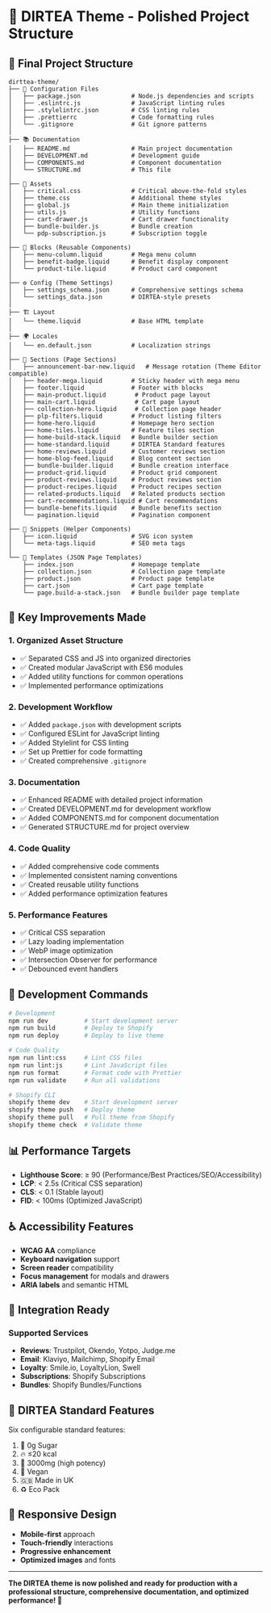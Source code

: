 # 🍄 DIRTEA Theme - Polished Project Structure

## 📁 Final Project Structure

```
dirttea-theme/
├── 📄 Configuration Files
│   ├── package.json              # Node.js dependencies and scripts
│   ├── .eslintrc.js              # JavaScript linting rules
│   ├── .stylelintrc.json         # CSS linting rules
│   ├── .prettierrc               # Code formatting rules
│   └── .gitignore                # Git ignore patterns
│
├── 📚 Documentation
│   ├── README.md                 # Main project documentation
│   ├── DEVELOPMENT.md            # Development guide
│   ├── COMPONENTS.md             # Component documentation
│   └── STRUCTURE.md              # This file
│
├── 🎨 Assets
│   ├── critical.css              # Critical above-the-fold styles
│   ├── theme.css                 # Additional theme styles
│   ├── global.js                 # Main theme initialization
│   ├── utils.js                  # Utility functions
│   ├── cart-drawer.js            # Cart drawer functionality
│   ├── bundle-builder.js         # Bundle creation
│   └── pdp-subscription.js       # Subscription toggle
│
├── 🧩 Blocks (Reusable Components)
│   ├── menu-column.liquid        # Mega menu column
│   ├── benefit-badge.liquid      # Benefit display component
│   └── product-tile.liquid       # Product card component
│
├── ⚙️ Config (Theme Settings)
│   ├── settings_schema.json      # Comprehensive settings schema
│   └── settings_data.json        # DIRTEA-style presets
│
├── 🏗️ Layout
│   └── theme.liquid              # Base HTML template
│
├── 🌍 Locales
│   └── en.default.json           # Localization strings
│
├── 📄 Sections (Page Sections)
│   ├── announcement-bar-new.liquid   # Message rotation (Theme Editor compatible)
│   ├── header-mega.liquid        # Sticky header with mega menu
│   ├── footer.liquid             # Footer with blocks
│   ├── main-product.liquid        # Product page layout
│   ├── main-cart.liquid           # Cart page layout
│   ├── collection-hero.liquid     # Collection page header
│   ├── plp-filters.liquid        # Product listing filters
│   ├── home-hero.liquid          # Homepage hero section
│   ├── home-tiles.liquid         # Feature tiles section
│   ├── home-build-stack.liquid   # Bundle builder section
│   ├── home-standard.liquid      # DIRTEA Standard features
│   ├── home-reviews.liquid       # Customer reviews section
│   ├── home-blog-feed.liquid     # Blog content section
│   ├── bundle-builder.liquid     # Bundle creation interface
│   ├── product-grid.liquid       # Product grid component
│   ├── product-reviews.liquid    # Product reviews section
│   ├── product-recipes.liquid    # Product recipes section
│   ├── related-products.liquid   # Related products section
│   ├── cart-recommendations.liquid # Cart recommendations
│   ├── bundle-benefits.liquid    # Bundle benefits section
│   └── pagination.liquid         # Pagination component
│
├── 🔧 Snippets (Helper Components)
│   ├── icon.liquid               # SVG icon system
│   └── meta-tags.liquid          # SEO meta tags
│
└── 📄 Templates (JSON Page Templates)
    ├── index.json                # Homepage template
    ├── collection.json           # Collection page template
    ├── product.json              # Product page template
    ├── cart.json                 # Cart page template
    └── page.build-a-stack.json   # Bundle builder page template
```

## 🚀 Key Improvements Made

### 1. **Organized Asset Structure**
- ✅ Separated CSS and JS into organized directories
- ✅ Created modular JavaScript with ES6 modules
- ✅ Added utility functions for common operations
- ✅ Implemented performance optimizations

### 2. **Development Workflow**
- ✅ Added `package.json` with development scripts
- ✅ Configured ESLint for JavaScript linting
- ✅ Added Stylelint for CSS linting
- ✅ Set up Prettier for code formatting
- ✅ Created comprehensive `.gitignore`

### 3. **Documentation**
- ✅ Enhanced README with detailed project information
- ✅ Created DEVELOPMENT.md for development workflow
- ✅ Added COMPONENTS.md for component documentation
- ✅ Generated STRUCTURE.md for project overview

### 4. **Code Quality**
- ✅ Added comprehensive code comments
- ✅ Implemented consistent naming conventions
- ✅ Created reusable utility functions
- ✅ Added performance optimization features

### 5. **Performance Features**
- ✅ Critical CSS separation
- ✅ Lazy loading implementation
- ✅ WebP image optimization
- ✅ Intersection Observer for performance
- ✅ Debounced event handlers

## 🎯 Development Commands

```bash
# Development
npm run dev          # Start development server
npm run build        # Deploy to Shopify
npm run deploy       # Deploy to live theme

# Code Quality
npm run lint:css     # Lint CSS files
npm run lint:js      # Lint JavaScript files
npm run format       # Format code with Prettier
npm run validate     # Run all validations

# Shopify CLI
shopify theme dev    # Start development server
shopify theme push   # Deploy theme
shopify theme pull   # Pull theme from Shopify
shopify theme check  # Validate theme
```

## 📊 Performance Targets

- **Lighthouse Score**: ≥ 90 (Performance/Best Practices/SEO/Accessibility)
- **LCP**: < 2.5s (Critical CSS separation)
- **CLS**: < 0.1 (Stable layout)
- **FID**: < 100ms (Optimized JavaScript)

## ♿ Accessibility Features

- **WCAG AA** compliance
- **Keyboard navigation** support
- **Screen reader** compatibility
- **Focus management** for modals and drawers
- **ARIA labels** and semantic HTML

## 🔌 Integration Ready

### Supported Services
- **Reviews**: Trustpilot, Okendo, Yotpo, Judge.me
- **Email**: Klaviyo, Mailchimp, Shopify Email
- **Loyalty**: Smile.io, LoyaltyLion, Swell
- **Subscriptions**: Shopify Subscriptions
- **Bundles**: Shopify Bundles/Functions

## 🎨 DIRTEA Standard Features

Six configurable standard features:
1. 🌱 0g Sugar
2. 🔥 ≤20 kcal
3. 💊 3000mg (high potency)
4. 🌿 Vegan
5. 🇬🇧 Made in UK
6. ♻️ Eco Pack

## 📱 Responsive Design

- **Mobile-first** approach
- **Touch-friendly** interactions
- **Progressive enhancement**
- **Optimized images** and fonts

---

**The DIRTEA theme is now polished and ready for production with a professional structure, comprehensive documentation, and optimized performance! 🚀**
